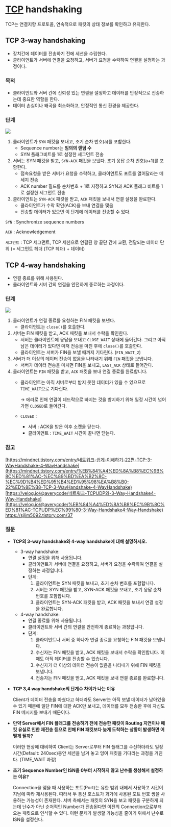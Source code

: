 # [TCP](https://datatracker.ietf.org/doc/html/rfc793) handshaking

TCP는 연결지향 프로토콜, 연속적으로 패킷의 상태 정보를 확인하고 유지한다.

## TCP 3-way handshaking

- 장치간에 데이터를 전송하기 전에 세션을 수립한다.
- 클라이언트가 서버에 연결을 요청하고, 서버가 요청을 수락하여 연결을 설정하는 과정이다.

### 목적

- 클라이언트와 서버 간에 신뢰성 있는 연결을 설정하고 데이터를 안정적으로 전송하는데 중요한 역할을 한다.
- 데이터 손실이나 왜곡을 최소화하고, 안정적인 통신 환경을 제공한다.

### 단계

![](https://velog.velcdn.com/images/coastby/post/6afde5cc-9c4a-4644-a99f-8288c7cf5b08/image.png)


1. 클라이언트가 `SYN` 패킷을 보내고, 초기 순차 번호(a)를 포함한다.
    - Sequence number는 **임의의 랜덤 수**
    - SYN 플래그비트를 1로 설정한 세그먼트 전송
2. 서버는 SYN 패킷을 받고, `SYN-ACK` 패킷을 보낸다. 초기 응답 순차 번호(a+1)를 포함한다.
    - 접속요청을 받은 서버가 요청을 수락하고, 클라이언트도 포트를 열어달라는 메세지 전송
    - ACK number 필드를 순차번호 + 1로 지정하고 SYN과 ACK 플래그 비트를 1로 설정한 세그먼트 전송
3. 클라이언트는 `SYN-ACK` 패킷을 받고, `ACK` 패킷을 보내서 연결 설정을 완료한다.
    - 클라이언트가 수락 확인(ACK)을 보내 연결을 맺음
    - 전송할 데이터가 있으면 이 단계에 데이터를 전송할 수 있다.

`SYN` : Synchronize sequence numbers

`ACK` : Acknowledgement

`세그먼트` : TCP 세그먼트, TCP 세션으로 연결된 양 끝단 간에 교환, 전달되는 데이터 단위 (= 세그먼트 헤더 (TCP 헤더) + 데이터)

## TCP 4-way handshaking

- 연결 종료를 위해 사용된다.
- 클라이언트와 서버 간의 연결을 안전하게 종료하는 과정이다.

### 단계

![](https://velog.velcdn.com/images/coastby/post/06a64869-6a03-4a64-a0df-fdcda37e0d68/image.png)


1. 클라이언트가 연결 종료를 요청하는 FIN 패킷을 보낸다.
    - 클라이언트는 `close()`를 호출한다.
2. 서버는 FIN 패킷을 받고, ACK 패킷을 보내서 수락을 확인한다. 
    - 서버는 클라이언트에 응답을 보내고 `CLOSE_WAIT` 상태에 들어간다. 그리고 아직 남은 데이터가 있다면 마저 전송을 마친 후에 `close()`를 호출한다.
    - 클라이언트는 서버가 FIN을 보낼 때까지 기다린다. (`FIN_WAIT_2`)
3. 서버가 더 이상의 데이터 전송이 없음을 나타내기 위해 `FIN` 패킷을 보냅니다.
    - 서버가 데이터 전송을 마치면 FIN을 보내고, `LAST_ACK` 상태로 들어간다.
4. 클라이언트는 `FIN` 패킷을 받고, `ACK` 패킷을 보내 연결 종료를 완료합니다.
    - 클라이언트는 아직 서버로부터 받지 못한 데이터가 있을 수 있으므로 `TIME_WAIT`으로 기다린다.
        
        → 에러로 인해 연결이 데드락으로 빠지는 것을 방지하기 위해 일정 시간이 넘어가면 `CLOSED`로 들어간다.
        
    - `CLOSED` :
        - 서버 : ACK을 받은 이후 소켓을 닫는다.
        - 클라이언트 : `TIME_WAIT` 시간이 끝나면 닫는다.

### 참고

[https://mindnet.tistory.com/entry/네트워크-쉽게-이해하기-22편-TCP-3-WayHandshake-4-WayHandshake](https://mindnet.tistory.com/entry/%EB%84%A4%ED%8A%B8%EC%9B%8C%ED%81%AC-%EC%89%BD%EA%B2%8C-%EC%9D%B4%ED%95%B4%ED%95%98%EA%B8%B0-22%ED%8E%B8-TCP-3-WayHandshake-4-WayHandshake)
[https://velog.io/@averycode/네트워크-TCPUDP와-3-Way-Handshake4-Way-Handshake](https://velog.io/@averycode/%EB%84%A4%ED%8A%B8%EC%9B%8C%ED%81%AC-TCPUDP%EC%99%80-3-Way-Handshake4-Way-Handshake)
https://sjlim5092.tistory.com/37

### 질문

- **TCP의 3-way handshake와 4-way handshake에 대해 설명하시오.**
    - 3-way handshake:
        - 연결 설정을 위해 사용됩니다.
        - 클라이언트가 서버에 연결을 요청하고, 서버가 요청을 수락하여 연결을 설정하는 과정입니다.
        - 단계:
            1. 클라이언트는 SYN 패킷을 보내고, 초기 순차 번호를 포함합니다.
            2. 서버는 SYN 패킷을 받고, SYN-ACK 패킷을 보내고, 초기 응답 순차 번호를 포함합니다.
            3. 클라이언트는 SYN-ACK 패킷을 받고, ACK 패킷을 보내서 연결 설정을 완료합니다.
    - 4-way handshake:
        - 연결 종료를 위해 사용됩니다.
        - 클라이언트와 서버 간의 연결을 안전하게 종료하는 과정입니다.
        - 단계:
            1. 클라이언트나 서버 중 하나가 연결 종료를 요청하는 FIN 패킷을 보냅니다.
            2. 수신자는 FIN 패킷을 받고, ACK 패킷을 보내서 수락을 확인합니다. 이때도 아직 데이터를 전송할 수 있습니다.
            3. 수신자가 더 이상의 데이터 전송이 없음을 나타내기 위해 FIN 패킷을 보냅니다.
            4. 전송자는 FIN 패킷을 받고, ACK 패킷을 보내 연결 종료를 완료합니다.

- **TCP 3,4 way handshake의 단계수 차이가 나는 이유**
    
    Client가 데이터 전송을 마쳤다고 하더라도 Server는 아직 보낼 데이터가 남아있을 수 있기 때문에 일단 FIN에 대한 ACK만 보내고, 데이터를 모두 전송한 후에 자신도 FIN 메시지를 보내기 때문이다.
    
- **만약 Server에서 FIN 플래그를 전송하기 전에 전송한 패킷이 Routing 지연이나 패킷 유실로 인한 재전송 등으로 인해 FIN 패킷보다 늦게 도착하는 상황이 발생하면 어떻게 될까?**

    이러한 현상에 대비하여 Client는 Server로부터 FIN 플래그를 수신하더라도 일정시간(Default: 240sec)동안 세션을 남겨 놓고 잉여 패킷을 기다리는 과정을 거친다. (TIME_WAIT 과정)

- **초기 Sequence Number인 ISN을 0부터 시작하지 않고 난수를 생성해서 설정하는 이유?**

    Connection을 맺을 때 사용하는 포트(Port)는 유한 범위 내에서 사용하고 시간이 지남에 따라 재사용된다. 따라서 두 통신 호스트가 과거에 사용된 포트 번호 쌍을 사용하는 가능성이 존재한다. 서버 측에서는 패킷의 SYN을 보고 패킷을 구분하게 되는데 난수가 아닌 순처적인 Number가 전송된다면 이전의 Connection으로부터 오는 패킷으로 인식할 수 있다. 이런 문제가 발생할 가능성을 줄이기 위해서 난수로 ISN을 설정한다.
